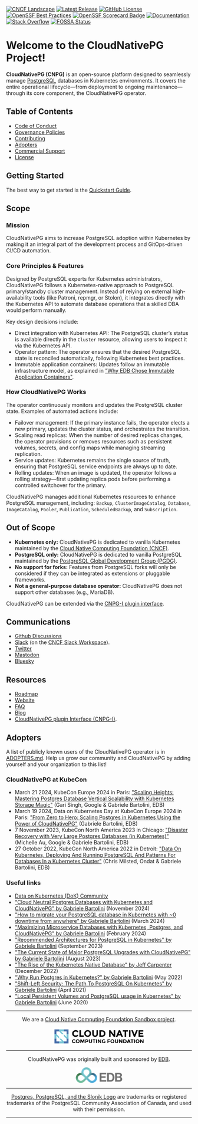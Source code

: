 [![CNCF Landscape](https://img.shields.io/badge/CNCF%20Landscape-5699C6)][cncf-landscape]
[![Latest Release](https://img.shields.io/github/v/release/cloudnative-pg/cloudnative-pg.svg)][latest-release]
[![GitHub License](https://img.shields.io/github/license/cloudnative-pg/cloudnative-pg)][license]
[![OpenSSF Best Practices](https://www.bestpractices.dev/projects/9933/badge)][openssf]
[![OpenSSF Scorecard Badge][openssf-scorecard-badge]][openssf-socrecard-view]
[![Documentation][documentation-badge]][documentation]
[![Stack Overflow](https://img.shields.io/badge/stackoverflow-cloudnative--pg-blue?logo=stackoverflow&logoColor=%23F48024&link=https%3A%2F%2Fstackoverflow.com%2Fquestions%2Ftagged%2Fcloudnative-pg)][stackoverflow]
[![FOSSA Status][fossa-badge]][fossa]

# Welcome to the CloudNativePG Project!

**CloudNativePG (CNPG)** is an open-source platform designed to seamlessly
manage [PostgreSQL](https://www.postgresql.org/) databases in Kubernetes
environments. It covers the entire operational lifecycle—from deployment to
ongoing maintenance—through its core component, the CloudNativePG operator.

## Table of Contents

- [Code of Conduct](CODE_OF_CONDUCT.md)
- [Governance Policies](https://github.com/cloudnative-pg/governance/blob/main/GOVERNANCE.md)
- [Contributing](CONTRIBUTING.md)
- [Adopters](ADOPTERS.md)
- [Commercial Support](https://cloudnative-pg.io/support/)
- [License](LICENSE)

## Getting Started

The best way to get started is the [Quickstart Guide](https://cloudnative-pg.io/documentation/current/quickstart/).

## Scope

### Mission

CloudNativePG aims to increase PostgreSQL adoption within Kubernetes by making
it an integral part of the development process and GitOps-driven CI/CD
automation.

### Core Principles & Features

Designed by PostgreSQL experts for Kubernetes administrators, CloudNativePG
follows a Kubernetes-native approach to PostgreSQL primary/standby cluster
management. Instead of relying on external high-availability tools (like
Patroni, repmgr, or Stolon), it integrates directly with the Kubernetes API to
automate database operations that a skilled DBA would perform manually.

Key design decisions include:

- Direct integration with Kubernetes API: The PostgreSQL cluster’s status is
  available directly in the `Cluster` resource, allowing users to inspect it
  via the Kubernetes API.
- Operator pattern: The operator ensures that the desired PostgreSQL state is
  reconciled automatically, following Kubernetes best practices.
- Immutable application containers: Updates follow an immutable infrastructure
  model, as explained in
  ["Why EDB Chose Immutable Application Containers"](https://www.enterprisedb.com/blog/why-edb-chose-immutable-application-containers).

### How CloudNativePG Works

The operator continuously monitors and updates the PostgreSQL cluster state.
Examples of automated actions include:

- Failover management: If the primary instance fails, the operator elects a new
  primary, updates the cluster status, and orchestrates the transition.
- Scaling read replicas: When the number of desired replicas changes, the
  operator provisions or removes resources such as persistent volumes, secrets,
  and config maps while managing streaming replication.
- Service updates: Kubernetes remains the single source of truth, ensuring
  that PostgreSQL service endpoints are always up to date.
- Rolling updates: When an image is updated, the operator follows a rolling
  strategy—first updating replica pods before performing a controlled
  switchover for the primary.

CloudNativePG manages additional Kubernetes resources to enhance PostgreSQL
management, including: `Backup`, `ClusterImageCatalog`, `Database`,
`ImageCatalog`, `Pooler`, `Publication`, `ScheduledBackup`, and `Subscription`.

## Out of Scope

- **Kubernetes only:** CloudNativePG is dedicated to vanilla Kubernetes
  maintained by the [Cloud Native Computing Foundation
  (CNCF)](https://kubernetes.io/).
- **PostgreSQL only:** CloudNativePG is dedicated to vanilla PostgreSQL
  maintained by the [PostgreSQL Global Development Group
  (PGDG)](https://www.postgresql.org/about/).
- **No support for forks:** Features from PostgreSQL forks will only be
  considered if they can be integrated as extensions or pluggable frameworks.
- **Not a general-purpose database operator:** CloudNativePG does not support
  other databases (e.g., MariaDB).

CloudNativePG can be extended via the [CNPG-I plugin interface](https://github.com/cloudnative-pg/cnpg-i).

## Communications

- [Github Discussions](https://github.com/cloudnative-pg/cloudnative-pg/discussions)
- [Slack](https://cloud-native.slack.com/archives/C08MAUJ7NPM)
  (on the [CNCF Slack Workspace](https://communityinviter.com/apps/cloud-native/cncf)).
- [Twitter](https://twitter.com/CloudNativePg)
- [Mastodon](https://mastodon.social/@CloudNativePG)
- [Bluesky](https://bsky.app/profile/cloudnativepg.bsky.social)

## Resources

- [Roadmap](https://github.com/orgs/cloudnative-pg/projects/1)
- [Website](https://cloudnative-pg.io)
- [FAQ](docs/src/faq.md)
- [Blog](https://cloudnative-pg.io/blog/)
- [CloudNativePG plugin Interface (CNPG-I)](https://github.com/cloudnative-pg/cnpg-i).

## Adopters

A list of publicly known users of the CloudNativePG operator is in [ADOPTERS.md](ADOPTERS.md).
Help us grow our community and CloudNativePG by adding yourself and your
organization to this list!

### CloudNativePG at KubeCon

- March 21 2024, KubeCon Europe 2024 in Paris: ["Scaling Heights: Mastering Postgres Database Vertical Scalability with Kubernetes Storage Magic"](https://kccnceu2024.sched.com/event/1YeM4/scaling-heights-mastering-postgres-database-vertical-scalability-with-kubernetes-storage-magic-gabriele-bartolini-edb-gari-singh-google) (Gari Singh, Google & Gabriele Bartolini, EDB)
- March 19 2024, Data on Kubernetes Day at KubeCon Europe 2024 in Paris: ["From Zero to Hero: Scaling Postgres in Kubernetes Using the Power of CloudNativePG"](https://colocatedeventseu2024.sched.com/event/1YFha/from-zero-to-hero-scaling-postgres-in-kubernetes-using-the-power-of-cloudnativepg-gabriele-bartolini-edb) (Gabriele Bartolini, EDB)
- 7 November 2023, KubeCon North America 2023 in Chicago: ["Disaster Recovery with Very Large Postgres Databases (in Kubernetes)"](https://kccncna2023.sched.com/event/1R2ml/disaster-recovery-with-very-large-postgres-databases-gabriele-bartolini-edb-michelle-au-google) (Michelle Au, Google & Gabriele Bartolini, EDB)
- 27 October 2022, KubeCon North America 2022 in Detroit: ["Data On Kubernetes, Deploying And Running PostgreSQL And Patterns For Databases In a Kubernetes Cluster"](https://kccncna2022.sched.com/event/182GB/data-on-kubernetes-deploying-and-running-postgresql-and-patterns-for-databases-in-a-kubernetes-cluster-chris-milsted-ondat-gabriele-bartolini-edb) (Chris Milsted, Ondat & Gabriele Bartolini, EDB)

### Useful links

- [Data on Kubernetes (DoK) Community](https://dok.community/)
- ["Cloud Neutral Postgres Databases with Kubernetes and CloudNativePG" by Gabriele Bartolini](https://www.cncf.io/blog/2024/11/20/cloud-neutral-postgres-databases-with-kubernetes-and-cloudnativepg/) (November 2024)
- ["How to migrate your PostgreSQL database in Kubernetes with ~0 downtime from anywhere" by Gabriele Bartolini](https://gabrielebartolini.it/articles/2024/03/cloudnativepg-recipe-5-how-to-migrate-your-postgresql-database-in-kubernetes-with-~0-downtime-from-anywhere/) (March 2024)
- ["Maximizing Microservice Databases with Kubernetes, Postgres, and CloudNativePG" by Gabriele Bartolini](https://gabrielebartolini.it/articles/2024/02/maximizing-microservice-databases-with-kubernetes-postgres-and-cloudnativepg/) (February 2024)
- ["Recommended Architectures for PostgreSQL in Kubernetes" by Gabriele Bartolini](https://www.cncf.io/blog/2023/09/29/recommended-architectures-for-postgresql-in-kubernetes/) (September 2023)
- ["The Current State of Major PostgreSQL Upgrades with CloudNativePG" by Gabriele Bartolini](https://www.enterprisedb.com/blog/current-state-major-postgresql-upgrades-cloudnativepg-kubernetes) (August 2023)
- ["The Rise of the Kubernetes Native Database" by Jeff Carpenter](https://thenewstack.io/the-rise-of-the-kubernetes-native-database/) (December 2022)
- ["Why Run Postgres in Kubernetes?" by Gabriele Bartolini](https://cloudnativenow.com/kubecon-cnc-eu-2022/why-run-postgres-in-kubernetes/) (May 2022)
- ["Shift-Left Security: The Path To PostgreSQL On Kubernetes" by Gabriele Bartolini](https://www.tfir.io/shift-left-security-the-path-to-postgresql-on-kubernetes/) (April 2021)
- ["Local Persistent Volumes and PostgreSQL usage in Kubernetes" by Gabriele Bartolini](https://www.2ndquadrant.com/en/blog/local-persistent-volumes-and-postgresql-usage-in-kubernetes/) (June 2020)

---

<p align="center">
We are a <a href="https://www.cncf.io/sandbox-projects/">Cloud Native Computing Foundation Sandbox project</a>.
</p>

<p style="text-align:center;" align="center">
      <picture align="center">
         <source media="(prefers-color-scheme: dark)" srcset="https://github.com/cncf/artwork/blob/main/other/cncf/horizontal/white/cncf-white.svg?raw=true">
         <source media="(prefers-color-scheme: light)" srcset="https://github.com/cncf/artwork/blob/main/other/cncf/horizontal/color/cncf-color.svg?raw=true">
         <img align="center" src="https://github.com/cncf/artwork/blob/main/other/cncf/horizontal/color/cncf-color.svg?raw=true" alt="CNCF logo" width="50%"/>
      </picture>
</p>

---

<p align="center">
CloudNativePG was originally built and sponsored by <a href="https://www.enterprisedb.com">EDB</a>.
</p>

<p style="text-align:center;" align="center">
      <picture align="center">
         <source media="(prefers-color-scheme: dark)" srcset="https://raw.githubusercontent.com/cloudnative-pg/.github/main/logo/edb_landscape_color_white.svg">
         <source media="(prefers-color-scheme: light)" srcset="https://raw.githubusercontent.com/cloudnative-pg/.github/main/logo/edb_landscape_color_grey.svg">
         <img align="center" src="https://raw.githubusercontent.com/cloudnative-pg/.github/main/logo/edb_landscape_color_grey.svg" alt="EDB logo" width="25%"/>
      </picture>
</p>

---

<p align="center">
<a href="https://www.postgresql.org/about/policies/trademarks/">Postgres, PostgreSQL, and the Slonik Logo</a>
are trademarks or registered trademarks of the PostgreSQL Community Association
of Canada, and used with their permission.
</p>

---

[cncf-landscape]: https://landscape.cncf.io/?item=app-definition-and-development--database--cloudnativepg
[stackoverflow]: https://stackoverflow.com/questions/tagged/cloudnative-pg
[latest-release]: https://github.com/cloudnative-pg/cloudnative-pg/releases/latest
[documentation]: https://cloudnative-pg.io/documentation/current/
[license]: https://github.com/cloudnative-pg/cloudnative-pg?tab=Apache-2.0-1-ov-file#readme
[openssf]: https://www.bestpractices.dev/projects/9933
[openssf-scorecard-badge]: https://api.scorecard.dev/projects/github.com/cloudnative-pg/cloudnative-pg/badge
[openssf-socrecard-view]: https://scorecard.dev/viewer/?uri=github.com/cloudnative-pg/cloudnative-pg
[documentation-badge]: https://img.shields.io/badge/Documentation-white?logo=data%3Aimage%2Fpng%3Bbase64%2CiVBORw0KGgoAAAANSUhEUgAAACAAAAAgCAYAAABzenr0AAAGN0lEQVR4nJRXXWwcVxU%2B8%2F%2BzP%2BPZtR2v7dqy07jUJUALNaiK6lZyUVVKWgGKaIv8QCMekBAVQlQICcEzVZFQVYFKQhASEBHlISJPCRJEshTFChgrIYHEiYMh69jetffHM7Mzc%2B9Bs7vjnTs7yZpZWbt37s%2F5zne%2Bc861CD0eXRkbHc3NfjeffvxNAGEAgULD2756v35%2B3qe1Nc4fnQVEXlA2LnOcXlCF8S%2B6vvVgq%2FL3M65X3e51PvfQCU4WJgZe%2B8GQ8fS7AKgjBB8KEHwjDXZSjkf0CREAaXM2eI9c65siqWxWl360Xl74ANHz%2Fy8AitxnTBfmz%2BhyYS4wGhwObQCIHSA0AigOMBzvOsXzd4pnjyL6NMmWEH8hi2b28Og3%2FqRJA0ewfQy0v1vGO2NovwPo%2FEU%2FwVgSU1PI%2BSu79v3lJAB8HM%2BTI%2FO%2FUUXzM4xHIe0xI4DdRqOAwnF%2F38ePPyzaDIDh%2FMxcWh462m08aojuGY97C0nrAEHg9BlF0fmeAPr0J15vbaKsp0BZQzEDEAlP9B209UIIVXUta%2FQEQHwxgxFjTc%2BRskAwrgVWmHtg22vMPJwLDqGUNJIAMHVAkGu3WdpZz6NAkgSXpINSycluV28er1a3rJ4M3F2%2F9AtCvXKycRrTQttrjINjxxxIL9jevxdaDHU%2FTBr6pL5ruzuLZubgUQBOY2hPij3GBUe7tBCMBRE2KrXVSz0BBI%2FtPVgtV%2F%2FxkZ5WSjI%2F%2BFIXC3sHJwgT4yFqrZFFTSlVrp3sGYLwcfxSmXCbS00j2Ms4K7qkOsFx6qdTuiHtG4AimfmM8NyvOvR2G48qXtZ2fsfrN7%2BqpcRyUp0glKiimDm4TwAcHBp%2B9WeA4ki0GMWNR9OVF8BZvn7xtI%2FF09H8jzLEgz6yLwCDuelnFXHkTZZOytCOEdqDOtGwsm%2BNj00fXt%2B6%2Bj4vcA7bwNrZwENmXwAKuZnvsNRThs5ozMPfPiHyoDF7xiduHcXb70A8dRFheHjiySQATBZk0nl9MHPkBEWUoEtYjyrPFNwGzfdlD37Zdu98KCv%2BMmD2BYpUCvcST39e0%2BS1Wr249FAAg7mPzWrS5NstEbE0xrsiA6QN1PfRFLnhr%2BspxVJTlY8Mw1DqNXeyCQFREEXz9cHB0QOev73QaNhOF4B%2B45PHFHFgDhJTqjuubJFqX1KQco7NTTuW8kq95k2G4eLEGzM7lfItnjNeTKcOfV%2FT8hOuV77A9IK0XjgMpCO0ZiuV3L%2F6njCFAOmucGB3OII5XgCXEJTDdZLElVbu3Vz0fWexvL30k0B6ggBACOmIUBAEUKX0dDTvW7RCYcdZPq6n%2FSsQnUO2RuyBRgQ9Rc5mMvJ6CNIj1nXfd9qWAsCkaZzJAk1L8UjVqY737dSjfCGrPHWqXL32Q0mB%2F2BXnke00WaEYv2aTzAbnuV5pcWkDGAAGJmhSafh6hjr%2BW2SVYHrP7bb%2BOdPW%2FUgflGlTM2gaK%2Ft7tp6%2BN6yixdN89DcIwGktIFPABfNbwoQqQWEUnDJzg1g0jDeK5p7Kp7nensXFI7uyAr%2FLyM7fYLnpa6LYScE8vDnot5hrKlslm%2BfE3nVxJgO4o3KcYu%2FF8XM8yFQ27n%2F65Te%2FzKl3Jhpjj6TCIDneRD5%2FItxr1vdkALw7p1qfeWPpjHxMtsXaPxu6FLc%2BrnbSB1r7fcrlr36nqwMzQfnplJDryQCGOh%2FbLjhcM%2FEvQ4Pdund9xRV5m1LfTXaF%2BK9gsLGB9nsgddcz8thM%2FarPzYM8%2FFazf9sMFaU%2Fi%2FwvNANwEhPvUGR8ozn7d%2BiDKXixtKpbHp81nV9E7puRy31ixKUbOe%2Fv3Ud891ghhDrL5Z975eaOvV%2BCNRp0Gfz%2BcJjDABdTwlpdfKbId0t5XYAcHz5D5ZVtWUp9%2Flog2L7PgVJqZx0HOE5Cqghemv1%2Bt%2FeGBmZ%2BdB2yNN72UEpnzXG32YADA186i3bIpPxMhuKrFK%2Fd77JUnbkKbYvRJlC8DzKSZK76Lq1he2dKy%2BZuSfesSz5a2xHDbLJ%2BJaqdv5H4EUY%2BzbG2m9HgN7mg81bfw4W1uu7AjvHaqDhqF%2FZ3Fq5XFy%2FcESSDsx5fvZ7wLEsNfXk%2BjlVHfpSCOB%2FAQAA%2F%2F8zd8orZc2N9AAAAABJRU5ErkJggg%3D%3D
[fossa-badge]: https://app.fossa.com/api/projects/git%2Bgithub.com%2Fcloudnative-pg%2Fcloudnative-pg.svg?type=small
[fossa]: https://app.fossa.com/projects/git%2Bgithub.com%2Fcloudnative-pg%2Fcloudnative-pg?ref=badge_small
